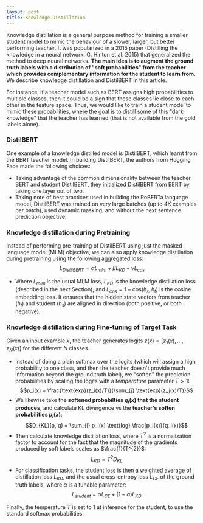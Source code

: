 ```yaml
---
layout: post
title: Knowledge Distillation
---
```


Knowledge distillation is a general purpose method for training a smaller student model to mimic the behaviour of a slower, larger, but better performing teacher. It was popularized in a 2015 paper (Distilling the knowledge in a neural network. G. Hinton et al. 2015) that generalized the method to deep neural networks. **The main idea is to augment the ground truth labels with a distribution of "soft probabilities" from the teacher which provides complementary information for the student to learn from.** We describe knowledge distillation and DistilBERT in this article.

For instance, if a teacher model such as BERT assigns high probabilities to multiple classes, then it could be a sign that these classes lie close to each other in the feature space. Thus, we would like to train a student model to mimic these probabilities, where the goal is to distill some of this "dark knowledge" that the teacher has learned (that is not available from the gold labels alone).

### DistilBERT
One example of a knowledge distilled model is DistilBERT, which learnt from the BERT teacher model. In building DistilBERT, the authors from Hugging Face made the following choices:
* Taking advantage of the common dimensionality between the teacher BERT and student DistilBERT, they initialized DistilBERT from BERT by taking one layer out of two.
* Taking note of best practices used in building the RoBERTa language model, DistilBERT was trained on very large batches (up to 4K examples per batch), used dynamic masking, and without the next sentence prediction objective.

### Knowledge distillation during Pretraining
Instead of performing pre-training of DistilBERT using just the masked language model (MLM) objective, we can also apply knowledge distillation during pretraining using the following aggregated loss:
$$L_{DistilBERT} = \alpha L_{mlm} + \beta L_{KD} + \gamma L_{cos}$$

* Where $L_{mlm}$ is the usual MLM loss, $L_{KD}$ is the knowledge distillation loss (described in the next Section), and $L_{cos} = 1 - \text{cos}(h_s, h_t)$ is the cosine embedding loss. It ensures that the hidden state vectors from teacher ($h_t$) and student ($h_s$) are aligned in direction (both positive, or both negative).

### Knowledge distillation during Fine-tuning of Target Task

Given an input example $x$, the teacher generates logits $z(x) = [z_1(x), \ldots, z_N(x)]$ for the different $N$ classes.
* Instead of doing a plain softmax over the logits (which will assign a high probability to one class, and then the teacher doesn't provide much information beyond the ground truth label), we "soften" the prediction probabilities by scaling the logits with a *temperature* parameter $T \gt 1$:
$$p_i(x) = \frac{\text{exp}(z_i(x)/T)}{\sum_{j} \text{exp}(z_j(x)/T)}$$
* We likewise take the **softened probabilties $q_i(x)$ that the student produces**, and calculate KL divergence vs the **teacher's soften probabilities $p_i(x)$**:
$$D_{KL}(p, q) = \sum_{i} p_i(x) \text{log} \frac{p_i(x)}{q_i(x)}$$
* Then calculate knowledge distillation loss, where $T^{2}$ is a normalization factor to account for the fact that the magnitude of the gradients produced by soft labels scales as $\frac{1}{T^{2}}$:
$$L_{KD} = T^{2}D_{KL}$$
* For classification tasks, the student loss is then a weighted average of distillation loss $L_{KD}$, and the usual cross-entropy loss $L_{CE}$ of the ground truth labels, where $\alpha$ is a tunable parameter:
$$L_{student} = \alpha L_{CE} + (1 - \alpha) L_{KD}$$

Finally, the temperature $T$ is set to 1 at inference for the student, to use the standard softmax probabilities.
